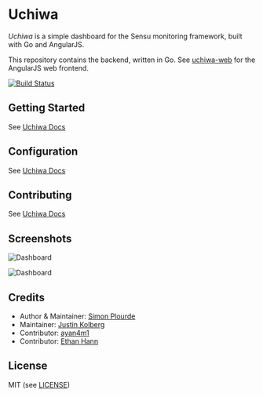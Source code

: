 # Uchiwa

*Uchiwa* is a simple dashboard for the Sensu monitoring framework, built with Go and AngularJS.

This repository contains the backend, written in Go.
See [uchiwa-web](https://github.com/sensu/uchiwa-web) for the AngularJS web frontend.

[![Build Status](https://travis-ci.org/sensu/uchiwa.svg?branch=master)](https://travis-ci.org/sensu/uchiwa)

## Getting Started

See [Uchiwa Docs](http://docs.uchiwa.io/en/latest/getting-started/)

## Configuration
See [Uchiwa Docs](http://docs.uchiwa.io/en/latest/configuration/examples/)

## Contributing
See [Uchiwa Docs](http://docs.uchiwa.io/en/latest/contributing/)

## Screenshots

![Dashboard](http://palourde.github.io/images/uchiwa-dashboard.png)

![Dashboard](http://palourde.github.io/images/uchiwa-client.png)

## Credits
* Author & Maintainer: [Simon Plourde][author]
* Maintainer: [Justin Kolberg][amdprophet]
* Contributor: [ayan4m1][ayan4m1]
* Contributor: [Ethan Hann][ethanhann]

## License
MIT (see [LICENSE][license])

[author]:                 https://github.com/palourde
[license]:                https://github.com/sensu/uchiwa/blob/master/LICENSE
[ethanhann]:              https://github.com/ethanhann
[ayan4m1]:                https://github.com/ayan4m1
[amdprophet]:             https://github.com/amdprophet
